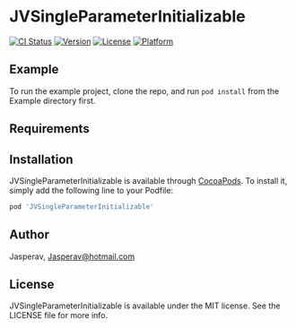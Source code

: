 # JVSingleParameterInitializable

[![CI Status](https://img.shields.io/travis/Jasperav/JVSingleParameterInitializable.svg?style=flat)](https://travis-ci.org/Jasperav/JVSingleParameterInitializable)
[![Version](https://img.shields.io/cocoapods/v/JVSingleParameterInitializable.svg?style=flat)](https://cocoapods.org/pods/JVSingleParameterInitializable)
[![License](https://img.shields.io/cocoapods/l/JVSingleParameterInitializable.svg?style=flat)](https://cocoapods.org/pods/JVSingleParameterInitializable)
[![Platform](https://img.shields.io/cocoapods/p/JVSingleParameterInitializable.svg?style=flat)](https://cocoapods.org/pods/JVSingleParameterInitializable)

## Example

To run the example project, clone the repo, and run `pod install` from the Example directory first.

## Requirements

## Installation

JVSingleParameterInitializable is available through [CocoaPods](https://cocoapods.org). To install
it, simply add the following line to your Podfile:

```ruby
pod 'JVSingleParameterInitializable'
```

## Author

Jasperav, Jasperav@hotmail.com

## License

JVSingleParameterInitializable is available under the MIT license. See the LICENSE file for more info.
